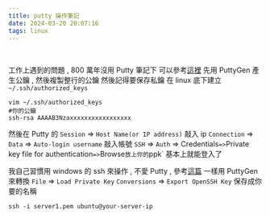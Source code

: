 ```yaml
---
title: putty 操作筆記
date: 2024-03-20 20:07:16
tags: linux
---
```

&nbsp;
<!-- more -->

工作上遇到的問題 , 800 萬年沒用 Putty 筆記下
可以參考[這裡](https://www.techtarget.com/searchsecurity/tutorial/How-to-use-PuTTY-for-SSH-key-based-authentication)
先用 PuttyGen 產生公鑰 , 然後複製整行的公鑰
然後記得要保存私鑰
在 linux 底下建立 `~/.ssh/authorized_keys`
```
vim ~/.ssh/authorized_keys
#你的公鑰
ssh-rsa AAAAB3Nzaxxxxxxxxxxxxxxxxx
```
然後在 Putty 的 `Session` => `Host Name(or IP address)` 敲入 ip
`Connection` => `Data` => `Auto-login username` 敲入帳號
`SSH` => `Auth` => Credentials` => `Private key file for authentication` => `Browse` 放上你的 `ppk`
基本上就能登入了

我自己習慣用 windows 的 ssh 來操作 , 不愛 Putty , 參考[這篇](https://shivrajan.medium.com/how-to-convert-ppk-to-pem-file-using-command-bb7270945602)
一樣用 PuttyGen 來轉換
`File` => `Load Private Key`
`Conversions` => `Export OpenSSH Key` 保存成你要的名稱

```
ssh -i server1.pem ubuntu@your-server-ip
```

